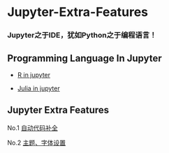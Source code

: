 # Jupyter-Extra-Features

### Jupyter之于IDE，犹如Python之于编程语言！

## Programming Language In Jupyter

-  [R in jupyter](https://github.com/Hourout/Jupyter-Extra-Features/blob/master/ExtraFeatures/R_in_Jupyter.md)

-  [Julia in jupyter](https://github.com/Hourout/Jupyter-Extra-Features/blob/master/ExtraFeatures/Julia_in_Jupyter.md)


## Jupyter Extra Features

No.1 [自动代码补全](https://github.com/Hourout/Jupyter-Extra-Features/blob/master/ExtraFeatures/%E8%87%AA%E5%8A%A8%E4%BB%A3%E7%A0%81%E8%A1%A5%E5%85%A8.md)

No.2 [主题、字体设置](https://github.com/Hourout/Jupyter-Extra-Features/blob/master/ExtraFeatures/%E4%B8%BB%E9%A2%98%E5%AD%97%E4%BD%93%E8%AE%BE%E7%BD%AE.md)


